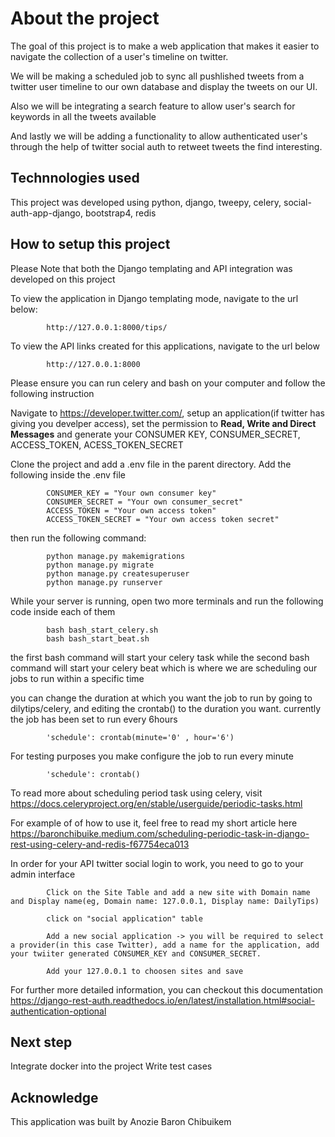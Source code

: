 # About the project
The goal of this project is to make a web application that makes it easier to navigate the collection of a user's timeline on twitter.

We will be making a scheduled job to sync all pushlished tweets from a twitter user timeline to our own database and display the tweets on our UI.


Also we will be integrating a search feature to allow user's search for keywords in all the tweets available

And lastly we will be adding a functionality to allow authenticated user's through the help of twitter social auth to retweet tweets the find interesting.


## Technnologies used
This project was developed using python, django, tweepy, celery, social-auth-app-django, bootstrap4, redis

## How to setup this project

Please Note that both the Django templating and API integration was developed on this project 

To view the application in Django templating mode, navigate to the url below:

            http://127.0.0.1:8000/tips/

To view the API links created for this applications, navigate to the url below

            http://127.0.0.1:8000


Please ensure you can run celery and bash on your computer and follow the following instruction

Navigate to https://developer.twitter.com/, setup an application(if twitter has giving you develper access), set the permission to **Read, Write and Direct Messages** and generate your CONSUMER KEY, CONSUMER_SECRET, ACCESS_TOKEN, ACESS_TOKEN_SECRET

Clone the project and add a .env file in the parent directory. Add the following inside the .env file

            CONSUMER_KEY = "Your own consumer key"
            CONSUMER_SECRET = "Your own consumer_secret"
            ACCESS_TOKEN = "Your own access token"
            ACCESS_TOKEN_SECRET = "Your own access token secret"  

then run the following command:

            python manage.py makemigrations
            python manage.py migrate
            python manage.py createsuperuser
            python manage.py runserver

While your server is running, open two more terminals and run the following code inside each of them

            bash bash_start_celery.sh
            bash bash_start_beat.sh

the first bash command will start your celery task while the second bash command will start your celery beat which is where we are scheduling our jobs to run within a specific time

you can change the duration at which you want the job to run by going to dilytips/celery, and editing the crontab() to the duration you want. currently the job has been set to run every 6hours 
            
            'schedule': crontab(minute='0' , hour='6')

For testing purposes you make configure the job to run every minute

            'schedule': crontab()

To read more about scheduling period task using celery, visit https://docs.celeryproject.org/en/stable/userguide/periodic-tasks.html

For example of of how to use it, feel free to read my short article here https://baronchibuike.medium.com/scheduling-periodic-task-in-django-rest-using-celery-and-redis-f67754eca013


In order for your API twitter social login to work, you need to go to your admin interface

            Click on the Site Table and add a new site with Domain name and Display name(eg, Domain name: 127.0.0.1, Display name: DailyTips)

            click on "social application" table

            Add a new social application -> you will be required to select a provider(in this case Twitter), add a name for the application, add your twiiter generated CONSUMER_KEY and CONSUMER_SECRET.

            Add your 127.0.0.1 to choosen sites and save 

For further more detailed information, you can checkout this documentation https://django-rest-auth.readthedocs.io/en/latest/installation.html#social-authentication-optional


## Next step
Integrate docker into the project
Write test cases

## Acknowledge
This application was built by Anozie Baron Chibuikem